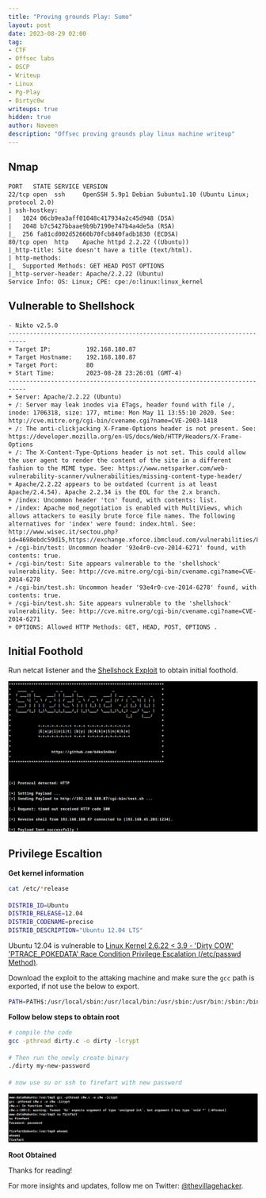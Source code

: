 ```yaml
---
title: "Proving grounds Play: Sumo"
layout: post
date: 2023-08-29 02:00
tag: 
- CTF
- Offsec labs
- OSCP
- Writeup
- Linux
- Pg-Play
- Dirtyc0w
writeups: true
hidden: true
author: Naveen
description: "Offsec proving grounds play linux machine writeup"
---
```


## Nmap

```text
PORT   STATE SERVICE VERSION
22/tcp open  ssh     OpenSSH 5.9p1 Debian 5ubuntu1.10 (Ubuntu Linux; protocol 2.0)
| ssh-hostkey: 
|   1024 06cb9ea3aff01048c417934a2c45d948 (DSA)
|   2048 b7c5427bbaae9b9b7190e747b4a4de5a (RSA)
|_  256 fa81cd002d52660b70fcb840fadb1830 (ECDSA)
80/tcp open  http    Apache httpd 2.2.22 ((Ubuntu))
|_http-title: Site doesn't have a title (text/html).
| http-methods: 
|_  Supported Methods: GET HEAD POST OPTIONS
|_http-server-header: Apache/2.2.22 (Ubuntu)
Service Info: OS: Linux; CPE: cpe:/o:linux:linux_kernel
```

## Vulnerable to Shellshock

```text
- Nikto v2.5.0
---------------------------------------------------------------------------
+ Target IP:          192.168.180.87
+ Target Hostname:    192.168.180.87
+ Target Port:        80
+ Start Time:         2023-08-28 23:26:01 (GMT-4)
---------------------------------------------------------------------------
+ Server: Apache/2.2.22 (Ubuntu)
+ /: Server may leak inodes via ETags, header found with file /, inode: 1706318, size: 177, mtime: Mon May 11 13:55:10 2020. See: http://cve.mitre.org/cgi-bin/cvename.cgi?name=CVE-2003-1418
+ /: The anti-clickjacking X-Frame-Options header is not present. See: https://developer.mozilla.org/en-US/docs/Web/HTTP/Headers/X-Frame-Options
+ /: The X-Content-Type-Options header is not set. This could allow the user agent to render the content of the site in a different fashion to the MIME type. See: https://www.netsparker.com/web-vulnerability-scanner/vulnerabilities/missing-content-type-header/
+ Apache/2.2.22 appears to be outdated (current is at least Apache/2.4.54). Apache 2.2.34 is the EOL for the 2.x branch.
+ /index: Uncommon header 'tcn' found, with contents: list.
+ /index: Apache mod_negotiation is enabled with MultiViews, which allows attackers to easily brute force file names. The following alternatives for 'index' were found: index.html. See: http://www.wisec.it/sectou.php?id=4698ebdc59d15,https://exchange.xforce.ibmcloud.com/vulnerabilities/8275
+ /cgi-bin/test: Uncommon header '93e4r0-cve-2014-6271' found, with contents: true.
+ /cgi-bin/test: Site appears vulnerable to the 'shellshock' vulnerability. See: http://cve.mitre.org/cgi-bin/cvename.cgi?name=CVE-2014-6278
+ /cgi-bin/test.sh: Uncommon header '93e4r0-cve-2014-6278' found, with contents: true.
+ /cgi-bin/test.sh: Site appears vulnerable to the 'shellshock' vulnerability. See: http://cve.mitre.org/cgi-bin/cvename.cgi?name=CVE-2014-6271
+ OPTIONS: Allowed HTTP Methods: GET, HEAD, POST, OPTIONS .
```

## Initial Foothold

Run netcat listener and the [Shellshock Exploit](https://github.com/b4keSn4ke/CVE-2014-6271) to obtain initial foothold.

![img](/assets/images/CTF/Proving_Grounds/Sumo/shell.png)

## Privilege Escaltion

**Get kernel information**

```sh
cat /etc/*release

DISTRIB_ID=Ubuntu
DISTRIB_RELEASE=12.04
DISTRIB_CODENAME=precise
DISTRIB_DESCRIPTION="Ubuntu 12.04 LTS"
```

Ubuntu 12.04 is vulnerable to [Linux Kernel 2.6.22 < 3.9 - 'Dirty COW' 'PTRACE_POKEDATA' Race Condition Privilege Escalation (/etc/passwd Method)](https://www.exploit-db.com/exploits/40839).

Download the exploit to the attaking machine and make sure the `gcc` path is exported, if not use the below to export.

```sh
PATH=PATH$:/usr/local/sbin:/usr/local/bin:/usr/sbin:/usr/bin:/sbin:/bin:/usr/lib/gcc/x86_64-linux-gnu/4.8/;export PATH
```

**Follow below steps to obtain root**

```sh
# compile the code
gcc -pthread dirty.c -o dirty -lcrypt

# Then run the newly create binary
./dirty my-new-password

# now use su or ssh to firefart with new password
```

![img](/assets/images/CTF/Proving_Grounds/Sumo/root.png)

**Root Obtained**

Thanks for reading!

For more insights and updates, follow me on Twitter: [@thevillagehacker](https://twitter.com/thevillagehackr).